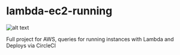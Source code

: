# lambda-ec2-running

![alt text](https://cloud.githubusercontent.com/assets/3788860/18849849/c883b3b2-842c-11e6-80b0-bf0aaf6384a8.png)

Full project for AWS, queries for running instances with Lambda and Deploys via CircleCI
